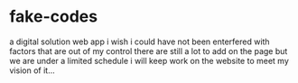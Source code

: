 # fake-codes
a digital solution web app
i wish i could have not been enterfered with factors that are out of my control
there are still a lot to add on the page but we are under a limited schedule
i will keep work on the website to meet my vision of it...
